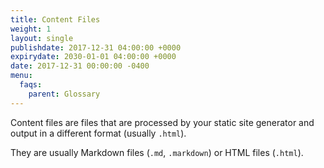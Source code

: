 ```yaml
---
title: Content Files
weight: 1
layout: single
publishdate: 2017-12-31 04:00:00 +0000
expirydate: 2030-01-01 04:00:00 +0000
date: 2017-12-31 00:00:00 -0400
menu:
  faqs:
    parent: Glossary
---
```

Content files are files that are processed by your static site generator and output in a different format (usually `.html`).

They are usually Markdown files (`.md`, `.markdown`) or HTML files (`.html`).
